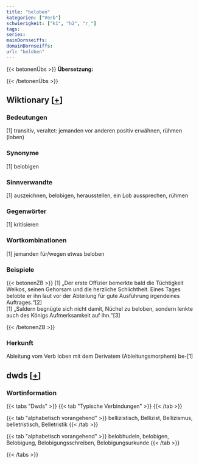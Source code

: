 ```yaml
---
title: "beloben"
kategorien: ["Verb"]
schwierigkeit: ["k1", "h2", "r_"]
tags:
series:
mainDornseiffs:
domainDornseiffs:
url: "beloben"
---
```


{{< betonenÜbs >}}
**Übersetzung:**  
  
{{< /betonenÜbs >}}

## Wiktionary [[+](https://de.wiktionary.org/wiki/beloben)]

### Bedeutungen
[1] transitiv, veraltet: jemanden vor anderen positiv erwähnen, rühmen (loben)  

### Synonyme
[1] belobigen  

### Sinnverwandte
[1] auszeichnen, belobigen, herausstellen, ein Lob aussprechen, rühmen  

### Gegenwörter
[1] kritisieren  

### Wortkombinationen
[1] jemanden für/wegen etwas beloben  

### Beispiele
{{< betonenZB >}}
[1] „Der erste Offizier bemerkte bald die Tüchtigkeit Welkos, seinen Gehorsam und die herzliche Schlichtheit. Eines Tages belobte er ihn laut vor der Abteilung für gute Ausführung irgendeines Auftrages.“[2]  
[1] „Saldern begnügte sich nicht damit, Nüchel zu beloben, sondern lenkte auch des Königs Aufmerksamkeit auf ihn.“[3]  

{{< /betonenZB >}}
### Herkunft
Ableitung vom Verb loben mit dem Derivatem (Ableitungsmorphem) be-[1]  



## dwds [[+](https://www.dwds.de/wb/beloben)]

### Wortinformation
{{< tabs "Dwds" >}}
{{< tab "Typische Verbindungen" >}}
{{< /tab >}}

{{< tab "alphabetisch vorangehend" >}}
bellizistisch, Bellizist, Bellizismus, belletristisch, Belletristik
{{< /tab >}}

{{< tab "alphabetisch vorangehend" >}}
belobhudeln, belobigen, Belobigung, Belobigungsschreiben, Belobigungsurkunde
{{< /tab >}}

{{< /tabs >}}

